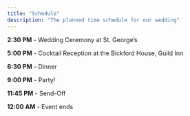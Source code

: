 ```yaml
---
title: "Schedule"
description: "The planned time schedule for our wedding"
---
```


<b>2:30 PM</b> - Wedding Ceremony at St. George’s<br/>

<b>5:00 PM</b> - Cocktail Reception at the Bickford House, Guild Inn<br/>

<b>6:30 PM</b> -  Dinner<br/>

<b>9:00 PM</b> -  Party!<br/>

<b>11:45 PM</b> - Send-Off<br/>

<b>12:00 AM</b> - Event ends<br/>
